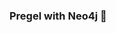 ### Pregel with Neo4j 🚀











































































 























